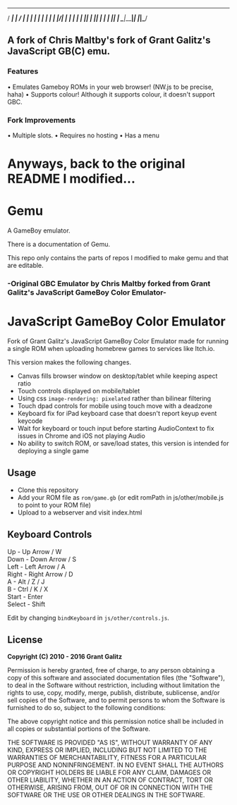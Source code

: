   ____ _____ __  __ _   _ 
 / ___| ____|  \/  | | | |
| |  _|  _| | |\/| | | | |
| |_| | |___| |  | | |_| |
 \____|_____|_|  |_|\___/ 
                          
                                
## A fork of Chris Maltby's fork of Grant Galitz's JavaScript GB(C) emu.
### Features
• Emulates Gameboy ROMs in your web browser! (NW.js to be precise, haha)
• Supports colour! Although it supports colour, it doesn't support GBC.

### Fork Improvements
• Multiple slots. 
• Requires no hosting
• Has a menu

# Anyways, back to the original README I modified...

# Gemu
A GameBoy emulator.

There is a documentation of Gemu.

This repo only contains the parts of repos I modified to make gemu and that are editable.

### -Original GBC Emulator by Chris Maltby forked from Grant Galitz's JavaScript GameBoy Color Emulator-

# JavaScript GameBoy Color Emulator

Fork of Grant Galitz's JavaScript GameBoy Color Emulator made for running a single ROM
when uploading homebrew games to services like Itch.io.

This version makes the following changes.

- Canvas fills browser window on desktop/tablet while keeping aspect ratio
- Touch controls displayed on mobile/tablet 
- Using css `image-rendering: pixelated` rather than bilinear filtering
- Touch dpad controls for mobile using touch move with a deadzone
- Keyboard fix for iPad keyboard case that doesn't report keyup event keycode
- Wait for keyboard or touch input before starting AudioContext to fix issues in Chrome and iOS not playing Audio
- No ability to switch ROM, or save/load states, this version is intended for deploying a single game

## Usage

- Clone this repository
- Add your ROM file as `rom/game.gb` (or edit romPath in js/other/mobile.js to point to your ROM file)
- Upload to a webserver and visit index.html

## Keyboard Controls

Up - Up Arrow / W  
Down - Down Arrow / S  
Left - Left Arrow / A  
Right - Right Arrow / D  
A - Alt / Z / J  
B - Ctrl / K / X  
Start - Enter  
Select - Shift  

Edit by changing `bindKeyboard` in `js/other/controls.js`.

## License

**Copyright (C) 2010 - 2016 Grant Galitz**

Permission is hereby granted, free of charge, to any person obtaining a copy of this software and associated documentation files (the "Software"), to deal in the Software without restriction, including without limitation the rights to use, copy, modify, merge, publish, distribute, sublicense, and/or sell copies of the Software, and to permit persons to whom the Software is furnished to do so, subject to the following conditions:

The above copyright notice and this permission notice shall be included in all copies or substantial portions of the Software.

THE SOFTWARE IS PROVIDED "AS IS", WITHOUT WARRANTY OF ANY KIND, EXPRESS OR IMPLIED, INCLUDING BUT NOT LIMITED TO THE WARRANTIES OF MERCHANTABILITY, FITNESS FOR A PARTICULAR PURPOSE AND NONINFRINGEMENT. IN NO EVENT SHALL THE AUTHORS OR COPYRIGHT HOLDERS BE LIABLE FOR ANY CLAIM, DAMAGES OR OTHER LIABILITY, WHETHER IN AN ACTION OF CONTRACT, TORT OR OTHERWISE, ARISING FROM, OUT OF OR IN CONNECTION WITH THE SOFTWARE OR THE USE OR OTHER DEALINGS IN THE SOFTWARE.
